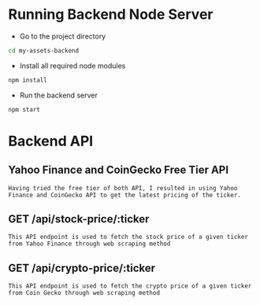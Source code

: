 # Running Backend Node Server

- Go to the project directory

```bash
cd my-assets-backend
```

- Install all required node modules

```bash
npm install
```

- Run the backend server

```bash
npm start
```

# Backend API

## Yahoo Finance and CoinGecko Free Tier API

`Having tried the free tier of both API, I resulted in using Yahoo Finance and CoinGecko API to get the latest pricing of the ticker.`

## GET /api/stock-price/:ticker

`This API endpoint is used to fetch the stock price of a given ticker from Yahoo Finance through web scraping method`

## GET /api/crypto-price/:ticker

`This API endpoint is used to fetch the crypto price of a given ticker from Coin Gecko through web scraping method`
